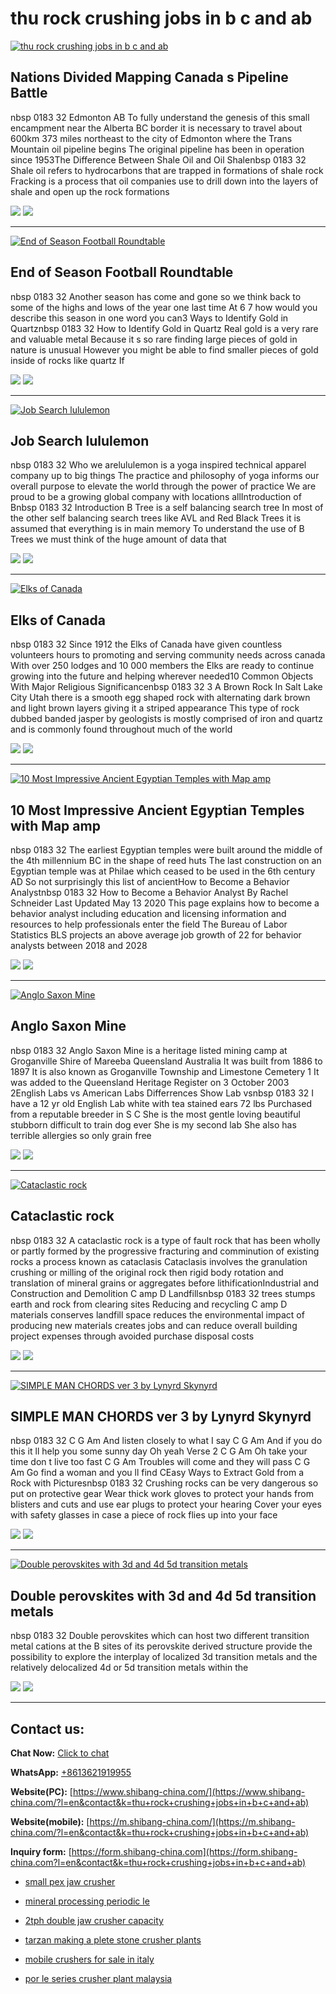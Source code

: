 # thu rock crushing jobs in b c and ab

<a href="https://swt.shibang-china.com/?l=en&img&k=thu+rock+crushing+jobs+in+b+c+and+ab" target="_blank">![thu rock crushing jobs in b c and ab](http://static.shibang-china.com/all-800x300/510.jpg)</a>

## Nations Divided Mapping Canada s Pipeline Battle
nbsp 0183 32 Edmonton AB To fully understand the genesis of this small encampment near the Alberta BC border it is necessary to travel about 600km 373 miles northeast to the city of Edmonton where the Trans Mountain oil pipeline begins The original pipeline has been in operation since 1953The Difference Between Shale Oil and Oil Shalenbsp 0183 32 Shale oil refers to hydrocarbons that are trapped in formations of shale rock Fracking is a process that oil companies use to drill down into the layers of shale and open up the rock formations


<a href="https://whatsapp.shibangsoft.com/WhatsApp.php" target="_blank" title="WhatsApp">![](http://static.shibang-china.com/icon/whatsapp.png)</a> <a href="https://swt.shibang-china.com/?l=en&icon&k=thu+rock+crushing+jobs+in+b+c+and+ab" target="_blank">![](http://static.shibang-china.com/icon/chat-en.png)</a>

---

<a href="https://swt.shibang-china.com/?l=en&img&k=thu+rock+crushing+jobs+in+b+c+and+ab" target="_blank">![End of Season Football Roundtable](http://static.shibang-china.com/all-800x300/613.jpg)</a>

## End of Season Football Roundtable
nbsp 0183 32 Another season has come and gone so we think back to some of the highs and lows of the year one last time At 6 7 how would you describe this season in one word you can3 Ways to Identify Gold in Quartznbsp 0183 32 How to Identify Gold in Quartz Real gold is a very rare and valuable metal Because it s so rare finding large pieces of gold in nature is unusual However you might be able to find smaller pieces of gold inside of rocks like quartz If


<a href="https://whatsapp.shibangsoft.com/WhatsApp.php" target="_blank" title="WhatsApp">![](http://static.shibang-china.com/icon/whatsapp.png)</a> <a href="https://swt.shibang-china.com/?l=en&icon&k=thu+rock+crushing+jobs+in+b+c+and+ab" target="_blank">![](http://static.shibang-china.com/icon/chat-en.png)</a>

---

<a href="https://swt.shibang-china.com/?l=en&img&k=thu+rock+crushing+jobs+in+b+c+and+ab" target="_blank">![Job Search lululemon](http://static.shibang-china.com/all-800x300/654.jpg)</a>

## Job Search lululemon
nbsp 0183 32 Who we arelululemon is a yoga inspired technical apparel company up to big things The practice and philosophy of yoga informs our overall purpose to elevate the world through the power of practice We are proud to be a growing global company with locations allIntroduction of Bnbsp 0183 32 Introduction B Tree is a self balancing search tree In most of the other self balancing search trees like AVL and Red Black Trees it is assumed that everything is in main memory To understand the use of B Trees we must think of the huge amount of data that


<a href="https://whatsapp.shibangsoft.com/WhatsApp.php" target="_blank" title="WhatsApp">![](http://static.shibang-china.com/icon/whatsapp.png)</a> <a href="https://swt.shibang-china.com/?l=en&icon&k=thu+rock+crushing+jobs+in+b+c+and+ab" target="_blank">![](http://static.shibang-china.com/icon/chat-en.png)</a>

---

<a href="https://swt.shibang-china.com/?l=en&img&k=thu+rock+crushing+jobs+in+b+c+and+ab" target="_blank">![Elks of Canada](http://static.shibang-china.com/all-800x300/1222.jpg)</a>

## Elks of Canada
nbsp 0183 32 Since 1912 the Elks of Canada have given countless volunteers hours to promoting and serving community needs across canada With over 250 lodges and 10 000 members the Elks are ready to continue growing into the future and helping wherever needed10 Common Objects With Major Religious Significancenbsp 0183 32 3 A Brown Rock In Salt Lake City Utah there is a smooth egg shaped rock with alternating dark brown and light brown layers giving it a striped appearance This type of rock dubbed banded jasper by geologists is mostly comprised of iron and quartz and is commonly found throughout much of the world


<a href="https://whatsapp.shibangsoft.com/WhatsApp.php" target="_blank" title="WhatsApp">![](http://static.shibang-china.com/icon/whatsapp.png)</a> <a href="https://swt.shibang-china.com/?l=en&icon&k=thu+rock+crushing+jobs+in+b+c+and+ab" target="_blank">![](http://static.shibang-china.com/icon/chat-en.png)</a>

---

<a href="https://swt.shibang-china.com/?l=en&img&k=thu+rock+crushing+jobs+in+b+c+and+ab" target="_blank">![10 Most Impressive Ancient Egyptian Temples with Map amp](http://static.shibang-china.com/all-800x300/1459.jpg)</a>

## 10 Most Impressive Ancient Egyptian Temples with Map amp
nbsp 0183 32 The earliest Egyptian temples were built around the middle of the 4th millennium BC in the shape of reed huts The last construction on an Egyptian temple was at Philae which ceased to be used in the 6th century AD So not surprisingly this list of ancientHow to Become a Behavior Analystnbsp 0183 32 How to Become a Behavior Analyst By Rachel Schneider Last Updated May 13 2020 This page explains how to become a behavior analyst including education and licensing information and resources to help professionals enter the field The Bureau of Labor Statistics BLS projects an above average job growth of 22 for behavior analysts between 2018 and 2028


<a href="https://whatsapp.shibangsoft.com/WhatsApp.php" target="_blank" title="WhatsApp">![](http://static.shibang-china.com/icon/whatsapp.png)</a> <a href="https://swt.shibang-china.com/?l=en&icon&k=thu+rock+crushing+jobs+in+b+c+and+ab" target="_blank">![](http://static.shibang-china.com/icon/chat-en.png)</a>

---

<a href="https://swt.shibang-china.com/?l=en&img&k=thu+rock+crushing+jobs+in+b+c+and+ab" target="_blank">![Anglo Saxon Mine](http://static.shibang-china.com/all-800x300/1242.jpg)</a>

## Anglo Saxon Mine
nbsp 0183 32 Anglo Saxon Mine is a heritage listed mining camp at Groganville Shire of Mareeba Queensland Australia It was built from 1886 to 1897 It is also known as Groganville Township and Limestone Cemetery 1 It was added to the Queensland Heritage Register on 3 October 2003 2English Labs vs American Labs Differrences Show Lab vsnbsp 0183 32 I have a 12 yr old English Lab white with tea stained ears 72 lbs Purchased from a reputable breeder in S C She is the most gentle loving beautiful stubborn difficult to train dog ever She is my second lab She also has terrible allergies so only grain free


<a href="https://whatsapp.shibangsoft.com/WhatsApp.php" target="_blank" title="WhatsApp">![](http://static.shibang-china.com/icon/whatsapp.png)</a> <a href="https://swt.shibang-china.com/?l=en&icon&k=thu+rock+crushing+jobs+in+b+c+and+ab" target="_blank">![](http://static.shibang-china.com/icon/chat-en.png)</a>

---

<a href="https://swt.shibang-china.com/?l=en&img&k=thu+rock+crushing+jobs+in+b+c+and+ab" target="_blank">![Cataclastic rock](http://static.shibang-china.com/all-800x300/786.jpg)</a>

## Cataclastic rock
nbsp 0183 32 A cataclastic rock is a type of fault rock that has been wholly or partly formed by the progressive fracturing and comminution of existing rocks a process known as cataclasis Cataclasis involves the granulation crushing or milling of the original rock then rigid body rotation and translation of mineral grains or aggregates before lithificationIndustrial and Construction and Demolition C amp D Landfillsnbsp 0183 32 trees stumps earth and rock from clearing sites Reducing and recycling C amp D materials conserves landfill space reduces the environmental impact of producing new materials creates jobs and can reduce overall building project expenses through avoided purchase disposal costs


<a href="https://whatsapp.shibangsoft.com/WhatsApp.php" target="_blank" title="WhatsApp">![](http://static.shibang-china.com/icon/whatsapp.png)</a> <a href="https://swt.shibang-china.com/?l=en&icon&k=thu+rock+crushing+jobs+in+b+c+and+ab" target="_blank">![](http://static.shibang-china.com/icon/chat-en.png)</a>

---

<a href="https://swt.shibang-china.com/?l=en&img&k=thu+rock+crushing+jobs+in+b+c+and+ab" target="_blank">![SIMPLE MAN CHORDS ver 3 by Lynyrd Skynyrd](http://static.shibang-china.com/all-800x300/485.jpg)</a>

## SIMPLE MAN CHORDS ver 3 by Lynyrd Skynyrd
nbsp 0183 32 C G Am And listen closely to what I say C G Am And if you do this it ll help you some sunny day Oh yeah Verse 2 C G Am Oh take your time don t live too fast C G Am Troubles will come and they will pass C G Am Go find a woman and you ll find CEasy Ways to Extract Gold from a Rock with Picturesnbsp 0183 32 Crushing rocks can be very dangerous so put on protective gear Wear thick work gloves to protect your hands from blisters and cuts and use ear plugs to protect your hearing Cover your eyes with safety glasses in case a piece of rock flies up into your face


<a href="https://whatsapp.shibangsoft.com/WhatsApp.php" target="_blank" title="WhatsApp">![](http://static.shibang-china.com/icon/whatsapp.png)</a> <a href="https://swt.shibang-china.com/?l=en&icon&k=thu+rock+crushing+jobs+in+b+c+and+ab" target="_blank">![](http://static.shibang-china.com/icon/chat-en.png)</a>

---

<a href="https://swt.shibang-china.com/?l=en&img&k=thu+rock+crushing+jobs+in+b+c+and+ab" target="_blank">![Double perovskites with 3d and 4d 5d transition metals](http://static.shibang-china.com/all-800x300/646.jpg)</a>

## Double perovskites with 3d and 4d 5d transition metals
nbsp 0183 32 Double perovskites which can host two different transition metal cations at the B sites of its perovskite derived structure provide the possibility to explore the interplay of localized 3d transition metals and the relatively delocalized 4d or 5d transition metals within the

<a href="https://whatsapp.shibangsoft.com/WhatsApp.php" target="_blank" title="WhatsApp">![](http://static.shibang-china.com/icon/whatsapp.png)</a> <a href="https://swt.shibang-china.com/?l=en&icon&k=thu+rock+crushing+jobs+in+b+c+and+ab" target="_blank">![](http://static.shibang-china.com/icon/chat-en.png)</a>

---
## Contact us:

**Chat Now:** [Click to chat](https://swt.shibang-china.com?l=en&contact&k=thu+rock+crushing+jobs+in+b+c+and+ab)

**WhatsApp:**  [+8613621919955](https://whatsapp.shibangsoft.com/WhatsApp.php)

**Website(PC):** [https://www.shibang-china.com/](https://www.shibang-china.com/?l=en&contact&k=thu+rock+crushing+jobs+in+b+c+and+ab)

**Website(mobile):** [https://m.shibang-china.com/](https://m.shibang-china.com/?l=en&contact&k=thu+rock+crushing+jobs+in+b+c+and+ab)

**Inquiry form:** [https://form.shibang-china.com](https://form.shibang-china.com?l=en&contact&k=thu+rock+crushing+jobs+in+b+c+and+ab)

* [small pex jaw crusher](../170/small%20pex%20jaw%20crusher.md)

* [mineral processing periodic le](../165/mineral%20processing%20periodic%20le.md)

* [2tph double jaw crusher capacity](../166/2tph%20double%20jaw%20crusher%20capacity.md)

* [tarzan making a plete stone crusher plants](../170/tarzan%20making%20a%20plete%20stone%20crusher%20plants.md)

* [mobile crushers for sale in italy](../161/mobile%20crushers%20for%20sale%20in%20italy.md)

* [por le series crusher plant malaysia](../170/por%20le%20series%20crusher%20plant%20malaysia.md)